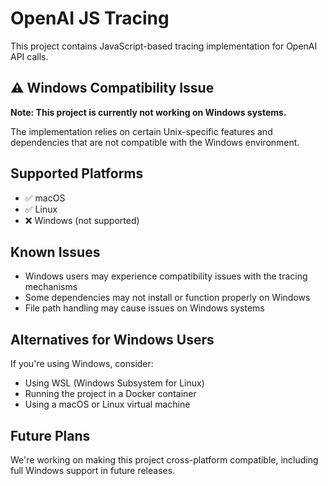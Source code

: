 # OpenAI JS Tracing

This project contains JavaScript-based tracing implementation for OpenAI API calls.

## ⚠️ Windows Compatibility Issue

**Note: This project is currently not working on Windows systems.**

The implementation relies on certain Unix-specific features and dependencies that are not compatible with the Windows environment. 

## Supported Platforms

- ✅ macOS
- ✅ Linux
- ❌ Windows (not supported)

## Known Issues

- Windows users may experience compatibility issues with the tracing mechanisms
- Some dependencies may not install or function properly on Windows
- File path handling may cause issues on Windows systems

## Alternatives for Windows Users

If you're using Windows, consider:
- Using WSL (Windows Subsystem for Linux)
- Running the project in a Docker container
- Using a macOS or Linux virtual machine

## Future Plans

We're working on making this project cross-platform compatible, including full Windows support in future releases. 